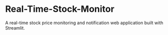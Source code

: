 # Real-Time-Stock-Monitor
A real-time stock price monitoring and notification web application built with Streamlit. 
